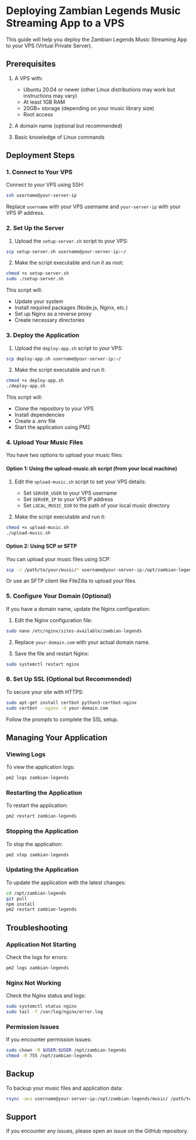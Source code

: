 # Deploying Zambian Legends Music Streaming App to a VPS

This guide will help you deploy the Zambian Legends Music Streaming App to your VPS (Virtual Private Server).

## Prerequisites

1. A VPS with:
   - Ubuntu 20.04 or newer (other Linux distributions may work but instructions may vary)
   - At least 1GB RAM
   - 20GB+ storage (depending on your music library size)
   - Root access

2. A domain name (optional but recommended)
3. Basic knowledge of Linux commands

## Deployment Steps

### 1. Connect to Your VPS

Connect to your VPS using SSH:

```bash
ssh username@your-server-ip
```

Replace `username` with your VPS username and `your-server-ip` with your VPS IP address.

### 2. Set Up the Server

1. Upload the `setup-server.sh` script to your VPS:

```bash
scp setup-server.sh username@your-server-ip:~/
```

2. Make the script executable and run it as root:

```bash
chmod +x setup-server.sh
sudo ./setup-server.sh
```

This script will:
- Update your system
- Install required packages (Node.js, Nginx, etc.)
- Set up Nginx as a reverse proxy
- Create necessary directories

### 3. Deploy the Application

1. Upload the `deploy-app.sh` script to your VPS:

```bash
scp deploy-app.sh username@your-server-ip:~/
```

2. Make the script executable and run it:

```bash
chmod +x deploy-app.sh
./deploy-app.sh
```

This script will:
- Clone the repository to your VPS
- Install dependencies
- Create a .env file
- Start the application using PM2

### 4. Upload Your Music Files

You have two options to upload your music files:

#### Option 1: Using the upload-music.sh script (from your local machine)

1. Edit the `upload-music.sh` script to set your VPS details:
   - Set `SERVER_USER` to your VPS username
   - Set `SERVER_IP` to your VPS IP address
   - Set `LOCAL_MUSIC_DIR` to the path of your local music directory

2. Make the script executable and run it:

```bash
chmod +x upload-music.sh
./upload-music.sh
```

#### Option 2: Using SCP or SFTP

You can upload your music files using SCP:

```bash
scp -r /path/to/your/music/* username@your-server-ip:/opt/zambian-legends/music/
```

Or use an SFTP client like FileZilla to upload your files.

### 5. Configure Your Domain (Optional)

If you have a domain name, update the Nginx configuration:

1. Edit the Nginx configuration file:

```bash
sudo nano /etc/nginx/sites-available/zambian-legends
```

2. Replace `your-domain.com` with your actual domain name.

3. Save the file and restart Nginx:

```bash
sudo systemctl restart nginx
```

### 6. Set Up SSL (Optional but Recommended)

To secure your site with HTTPS:

```bash
sudo apt-get install certbot python3-certbot-nginx
sudo certbot --nginx -d your-domain.com
```

Follow the prompts to complete the SSL setup.

## Managing Your Application

### Viewing Logs

To view the application logs:

```bash
pm2 logs zambian-legends
```

### Restarting the Application

To restart the application:

```bash
pm2 restart zambian-legends
```

### Stopping the Application

To stop the application:

```bash
pm2 stop zambian-legends
```

### Updating the Application

To update the application with the latest changes:

```bash
cd /opt/zambian-legends
git pull
npm install
pm2 restart zambian-legends
```

## Troubleshooting

### Application Not Starting

Check the logs for errors:

```bash
pm2 logs zambian-legends
```

### Nginx Not Working

Check the Nginx status and logs:

```bash
sudo systemctl status nginx
sudo tail -f /var/log/nginx/error.log
```

### Permission Issues

If you encounter permission issues:

```bash
sudo chown -R $USER:$USER /opt/zambian-legends
chmod -R 755 /opt/zambian-legends
```

## Backup

To backup your music files and application data:

```bash
rsync -avz username@your-server-ip:/opt/zambian-legends/music/ /path/to/local/backup/
```

## Support

If you encounter any issues, please open an issue on the GitHub repository.
